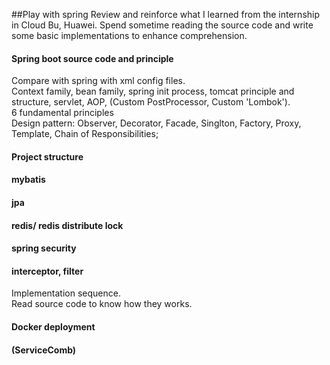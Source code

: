 ##Play with spring
Review and reinforce what I learned from the internship in Cloud Bu, Huawei.
Spend sometime reading the source code and write some basic implementations to enhance comprehension.

#### Spring boot source code and principle
 Compare with spring with xml config files. \
 Context family, bean family, spring init process,
 tomcat principle and structure, servlet, AOP, 
 (Custom PostProcessor, Custom 'Lombok').\
 6 fundamental principles \
 Design pattern: Observer, Decorator, Facade,
  Singlton, Factory, Proxy, Template, Chain of Responsibilities;
 
 
#### Project structure
#### mybatis
#### jpa
#### redis/ redis distribute lock
#### spring security
#### interceptor, filter
 Implementation sequence. \
 Read source code to know how they works.
#### Docker deployment
#### (ServiceComb)



